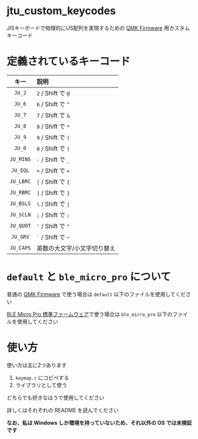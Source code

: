 # jtu_custom_keycodes
JISキーボードで物理的にUS配列を実現するための [QMK Firmware][qmk] 用カスタムキーコード

# 定義されているキーコード

|キー|説明|
|:-:|:--|
|`JU_2`|`2` / Shift で `@`|
|`JU_6`|`6` / Shift で `^`|
|`JU_7`|`7` / Shift で `&`|
|`JU_8`|`8` / Shift で `*`|
|`JU_9`|`9` / Shift で `(`|
|`JU_0`|`0` / Shift で `)`|
|`JU_MINS`|`-` / Shift で `_`|
|`JU_EQL`|`=` / Shift で `+`|
|`JU_LBRC`|`[` / Shift で `{`|
|`JU_RBRC`|`]` / Shift で `}`|
|`JU_BSLS`|`\` / Shift で <code>&#124;</code>|
|`JU_SCLN`|`;` / Shift で `:`|
|`JU_QUOT`|`'` / Shift で `"`|
|`JU_GRV`|`` ` `` / Shift で `~`|
|`JU_CAPS`|英数の大文字/小文字切り替え|

# `default` と `ble_micro_pro` について

普通の [QMK Firmware][qmk] で使う場合は `default` 以下のファイルを使用してください

[BLE Micro Pro 標準ファームウェア][bmp]で使う場合は `ble_micro_pro` 以下のファイルを使用してください

# 使い方

使い方は主に2つあります

1. `keymap.c` にコピペする
1. ライブラリとして使う

どちらでも好きなほうで使用してください

詳しくはそれぞれの README を読んでください

**なお、私は Windows しか環境を持っていないため、それ以外の OS では未検証です**

[qmk]: https://github.com/qmk/qmk_firmware
[bmp]: https://github.com/sekigon-gonnoc/BLE-Micro-Pro/tree/master/AboutDefaultFirmware

